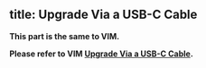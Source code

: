 title: Upgrade Via a USB-C Cable
---

**This part is the same to VIM.**

**Please refer to VIM [Upgrade Via a USB-C Cable](/vim/UpgradeViaUSBCable.html).**
